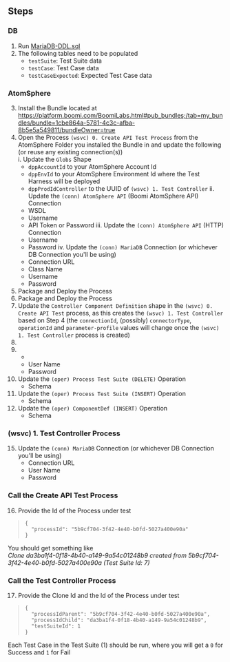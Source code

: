 ## Steps
### DB
1. Run [MariaDB-DDL.sql](https://github.com/p-hatz/Boomi-Test-Harness/blob/main/MariaDB-DDL.sql)
2. The following tables need to be populated
    - `testSuite`: Test Suite data
    - `testCase`: Test Case data
    - `testCaseExpected`: Expected Test Case data
### AtomSphere
3. Install the Bundle located at https://platform.boomi.com/BoomiLabs.html#pub_bundles;/tab=my_bundles/bundle=1cbe864a-5781-4c3c-afba-8b5e5a549811/bundleOwner=true
4. Open the Process `(wsvc) 0. Create API Test Process` from the AtomSphere Folder you installed the Bundle in and update the following (or reuse any existing connection(s))<br>
   i. Update the `Globs` Shape
   * `dppAccountId` to your AtomSphere Account Id
   * `dppEnvId` to your AtomSphere Environment Id where the Test Harness will be deployed
   * `dppProdIdController` to the UUID of `(wsvc) 1. Test Controller`
   ii. Update the `(conn) AtomSphere API` (Boomi AtomSphere API) Connection
   * WSDL
   * Username
   * API Token or Password
   iii. Update the `(conn) AtomSphere API` (HTTP) Connection
   * Username
   * Password
   iv. Update the `(conn) MariaDB` Connection (or whichever DB Connection you'll be using)
   * Connection URL
   * Class Name
   * Username
   * Password
5. Package and Deploy the Process
6. Package and Deploy the Process
7. Update the `Controller Component Definition` shape in the `(wsvc) 0. Create API Test` process, as this creates the `(wsvc) 1. Test Controller` based on Step 4 (the `connectionId`, (possibly) `connectorType`, `operationId` and `parameter-profile` values will change once the `(wsvc) 1. Test Controller` process is created)
9. 
11. 
    - 
    - User Name
    - Password
12. Update the `(oper) Process Test Suite (DELETE)` Operation
    - Schema
13. Update the `(oper) Process Test Suite (INSERT)` Operation
    - Schema
14. Update the `(oper) ComponentDef (INSERT)` Operation
    - Schema
### (wsvc) 1. Test Controller Process
15. Update the `(conn) MariaDB` Connection (or whichever DB Connection you'll be using)
    - Connection URL
    - User Name
    - Password
### Call the Create API Test Process
16. Provide the Id of the Process under test
>     {
>       "processId": "5b9cf704-3f42-4e40-b0fd-5027a400e90a"
>     }
You should get something like<br>
_Clone da3ba1f4-0f18-4b40-a149-9a54c01248b9 created from 5b9cf704-3f42-4e40-b0fd-5027a400e90a (Test Suite Id: 7)_
### Call the Test Controller Process
17. Provide the Clone Id and the Id of the Process under test
>     {
>       "processIdParent": "5b9cf704-3f42-4e40-b0fd-5027a400e90a",
>       "processIdChild": "da3ba1f4-0f18-4b40-a149-9a54c01248b9",
>       "testSuiteId": 1
>     }
> 

Each Test Case in the Test Suite (1) should be run, where you will get a `0` for Success and `1` for Fail
